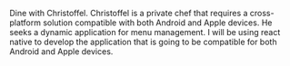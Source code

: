 Dine with Christoffel. Christoffel is a private chef that requires a cross-platform solution compatible with both Android and Apple devices. He seeks a dynamic application for menu management. I will be using react native to develop the application that is going to be compatible for both Android and Apple devices.
